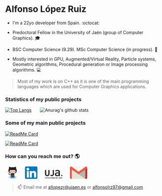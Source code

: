 # Alfonso López Ruiz

<!-- [![Alfonso López Ruiz](Assets/Introduction/Introduction.png)](https://alfonsolrz.github.io) -->

- I'm a 22yo developer from Spain. :octocat:

- Predoctoral Fellow in the University of Jaén (group of Computer Graphics). :mortar_board:

- BSC Computer Science (9.29). MSc Computer Science (in progress). :page_with_curl:

- Mostly interested in GPU, Augmented/Virtual Reality, Particle systems, Geometric algorithms, Procedural generation or Image processing algorithms. :computer:

> Most of my work is on C++ as it is one of the main programming languages which are used for Computer Graphics applications.

### Statistics of my public projects
[![Top Langs](https://github-readme-stats.vercel.app/api/top-langs/?username=AlfonsoLRz&bg_color=70,27364d,F23860&title_color=fff&text_color=fff)](https://github.com/anuraghazra/github-readme-stats)
&nbsp;&nbsp;&nbsp;&nbsp;&nbsp;
![Anurag's github stats](https://github-readme-stats.vercel.app/api?username=AlfonsoLRz&bg_color=70,F23860,27364d&title_color=fff&text_color=fff)

### Some of my main public projects
[![ReadMe Card](https://github-readme-stats.vercel.app/api/pin/?username=AlfonsoLRz&repo=Quiz&theme=dracula)](https://github.com/anuraghazra/github-readme-stats)

[![ReadMe Card](https://github-readme-stats.vercel.app/api/pin/?username=SensorLaboratory&repo=SensorLaboratory.github.io&theme=dracula)](https://github.com/anuraghazra/github-readme-stats)

### How can you reach me out? :earth_americas:
[<img src='Assets/Media/Github.png' alt='Github' height='40' color='white'>](https://github.com/AlfonsoLRz)
&nbsp;&nbsp;
[<img src='Assets/Media/Linkedin.svg' alt='Linkedin' height='40'>](https://www.linkedin.com/in/alfonso-l%C3%B3pez-ruiz-7607331b7/)
&nbsp;&nbsp;&nbsp;&nbsp;
[<img src='Assets/Media/Uja.png' alt='University of Jaén' height='30'>](https://www.linkedin.com/in/alfonso-l%C3%B3pez-ruiz-7607331b7/)
&nbsp;&nbsp;&nbsp;&nbsp;
[<img src='Assets/Media/Gmail.svg' alt='Gmail' height='40'>](mailto:allopezr@ujaen.es)
> :mailbox: Email me at allopezr@ujaen.es or alfonsolrz97@gmail.com
